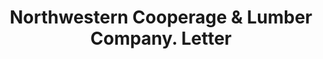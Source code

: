 ---
doi: 10.7916/D8X368J6
date_other: '1916'
date_other_textual: '1916'
form: correspondence
genre:
- Letters (correspondence)
name:
- Northwestern Cooperage & Lumber Company
object_in_context_url: https://biggert.cul.columbia.edu/items/view/ave_biggert_00627
subject_hierarchical_geographic:
- Gladstone, Michigan, United States
subject_name:
- Northwestern Cooperage & Lumber Company
title: Northwestern Cooperage & Lumber Company. Letter
sort_title: Northwestern Cooperage & Lumber Company. Letter
call_number: ave_biggert_00627
coordinates:
- 45.85277777777778,-87.02166666666666
pid: ave_biggert_00627
identifiers: ave_biggert_00627
permalink: /biggert/ave_biggert_00627/
layout: iiif-image-page
---